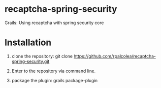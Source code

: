 recaptcha-spring-security
=========================

Grails: Using recaptcha with spring security core 


Installation
========================

1) clone the repository: git clone https://github.com/rpalcolea/recaptcha-spring-security.git

2) Enter to the repository via command line.

3) package the plugin: grails package-plugin


